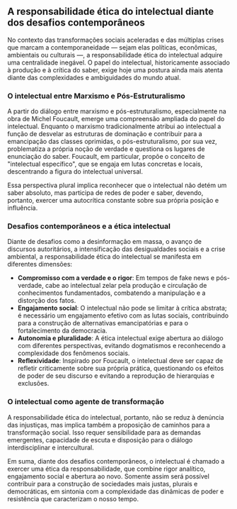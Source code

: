 
## A responsabilidade ética do intelectual diante dos desafios contemporâneos

No contexto das transformações sociais aceleradas e das múltiplas crises que marcam a contemporaneidade — sejam elas políticas, econômicas, ambientais ou culturais —, a responsabilidade ética do intelectual adquire uma centralidade inegável. O papel do intelectual, historicamente associado à produção e à crítica do saber, exige hoje uma postura ainda mais atenta diante das complexidades e ambiguidades do mundo atual.

### O intelectual entre Marxismo e Pós-Estruturalismo

A partir do diálogo entre marxismo e pós-estruturalismo, especialmente na obra de Michel Foucault, emerge uma compreensão ampliada do papel do intelectual. Enquanto o marxismo tradicionalmente atribui ao intelectual a função de desvelar as estruturas de dominação e contribuir para a emancipação das classes oprimidas, o pós-estruturalismo, por sua vez, problematiza a própria noção de verdade e questiona os lugares de enunciação do saber. Foucault, em particular, propõe o conceito de "intelectual específico", que se engaja em lutas concretas e locais, descentrando a figura do intelectual universal.

Essa perspectiva plural implica reconhecer que o intelectual não detém um saber absoluto, mas participa de redes de poder e saber, devendo, portanto, exercer uma autocrítica constante sobre sua própria posição e influência.

### Desafios contemporâneos e a ética intelectual

Diante de desafios como a desinformação em massa, o avanço de discursos autoritários, a intensificação das desigualdades sociais e a crise ambiental, a responsabilidade ética do intelectual se manifesta em diferentes dimensões:

- **Compromisso com a verdade e o rigor**: Em tempos de fake news e pós-verdade, cabe ao intelectual zelar pela produção e circulação de conhecimentos fundamentados, combatendo a manipulação e a distorção dos fatos.
- **Engajamento social**: O intelectual não pode se limitar à crítica abstrata; é necessário um engajamento efetivo com as lutas sociais, contribuindo para a construção de alternativas emancipatórias e para o fortalecimento da democracia.
- **Autonomia e pluralidade**: A ética intelectual exige abertura ao diálogo com diferentes perspectivas, evitando dogmatismos e reconhecendo a complexidade dos fenômenos sociais.
- **Reflexividade**: Inspirado por Foucault, o intelectual deve ser capaz de refletir criticamente sobre sua própria prática, questionando os efeitos de poder de seu discurso e evitando a reprodução de hierarquias e exclusões.

### O intelectual como agente de transformação

A responsabilidade ética do intelectual, portanto, não se reduz à denúncia das injustiças, mas implica também a proposição de caminhos para a transformação social. Isso requer sensibilidade para as demandas emergentes, capacidade de escuta e disposição para o diálogo interdisciplinar e intercultural.

Em suma, diante dos desafios contemporâneos, o intelectual é chamado a exercer uma ética da responsabilidade, que combine rigor analítico, engajamento social e abertura ao novo. Somente assim será possível contribuir para a construção de sociedades mais justas, plurais e democráticas, em sintonia com a complexidade das dinâmicas de poder e resistência que caracterizam o nosso tempo.
```
